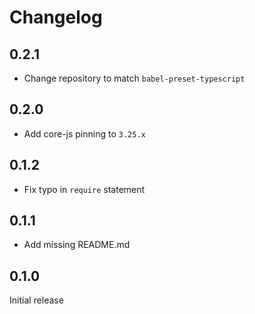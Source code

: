 # Changelog

## 0.2.1

- Change repository to match `babel-preset-typescript`

## 0.2.0

- Add core-js pinning to `3.25.x`

## 0.1.2

- Fix typo in `require` statement

## 0.1.1

- Add missing README.md

## 0.1.0

Initial release
